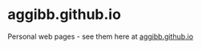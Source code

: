 aggibb.github.io
================

Personal web pages - see them here at [aggibb.github.io](http://aggibb.github.io)

